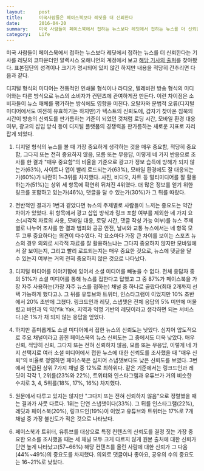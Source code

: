 ```yaml
---
layout:     post
title:      미국사람들은 페이스북보다 레딧을 더 신뢰한다
date:       2016-04-20
summary:    미국 사람들이 페이스북에서 접하는 뉴스보다 레딧에서 접하는 뉴스를 더 신뢰한다는 기사를 레딧의 코파운더인 알렉시스 오해니언의 계정에서 보고 해당 기사의 출처를 찾아봤다. 표본집단의 성격이나 크기가 명시되어 있지 않긴 하지만 내용을 적당히 간추리면 다음과 같다.
category:	Life
---
```


미국 사람들이 페이스북에서 접하는 뉴스보다 레딧에서 접하는 뉴스를 더 신뢰한다는 기사를 레딧의 코파운더인 알렉시스 오해니언의 계정에서 보고 [해당 기사의 출처](https://www.americanpressinstitute.org/publications/reports/survey-research/news-trust-digital-social-media/)를 찾아봤다. 표본집단의 성격이나 크기가 명시되어 있지 않긴 하지만 내용을 적당히 간추리면 다음과 같다.

디지털 형식의 미디어는 전통적인 인쇄물 형식이나 라디오, 텔레비전 방송 형식의 미디어와는 다른 방식으로 뉴스의 소비자가 컨텐츠에 관여하게끔 만든다. 이런 차이점은 소비자들이 뉴스 매체를 평가하는 방식에도 영향을 미친다. 오탈자와 문법적 오류(디지털 미디어에서도 여전히 유효하기는 하지만)가 텍스트의 신뢰도에, 갑자기 찾아온 침묵의 시간이 방송의 신뢰도를 판가름하는 기준이 되었던 것처럼 로딩 시간, 모바일 환경 대응 여부, 광고의 삽입 방식 등이 디지털 플랫폼의 경쟁력을 판가름하는 새로운 지표로 자리잡게 되었다.

1. 디지털 형식의 뉴스를 볼 때 가장 중요하게 생각하는 것을 매우 중요함, 적당히 중요함, 그다지 또는 전혀 중요하지 않음, 모름 또는 무응답, 이렇게 네 가지 반응으로 조사를 한 결과 "매우 중요함"의 비율을 기준으로 광고가 정보 습득에 방해가 되지 않는가(63%), 사이트나 앱이 빨리 로드되는가(63%), 모바일 환경에도 잘 대응되는가(60%)가 나란히 1~3위를 차지했다. 사진, 비디오, 차트 등 멀티미디어를 잘 활용하는가(51%)는 상위 세 항목에 확연히 뒤처진 4위였다. 더 많은 정보를 얻기 위한 링크를 포함하고 있는가(46%), 댓글을 달 수 있는가(30%)가 그 뒤를 따랐다.

2. 전반적인 결과가 1번과 같았다면 뉴스의 주제별로 사람들이 느끼는 중요도는 약간 차이가 있었다. 위 항목에서 광고 삽입 방식과 링크 포함 여부를 제외한 네 가지 요소(시각적 자료의 사용, 모바일 대응, 로딩 시간, 댓글 작성 가능 여부)를 뉴스 주제별로 나누어 조사를 한 결과 범죄와 공공 안전, 날씨와 교통 뉴스에서는 네 항목 모두 고루 중요하다는 의견이 다수였다.  각 요소마다 가장 큰 차이를 보이는 스포츠 뉴스의 경우 의외로 시각적 자료를 잘 활용하느냐는 그다지 중요하지 않지만 모바일에서 잘 보이는지, 그리고 빨리 로드되는지는 매우 중요한 것으로, 뉴스에 댓글을 달 수 있는지 여부는 거의 전혀 중요하지 않은 것으로 나타났다.

3. 디지털 미디어를 이야기함에 있어서 소셜 미디어를 빼놓을 수 없다. 전체 응답자 중의 51%가 소셜 미디어를 통해 뉴스를 접한다고 답했고 그 중 87%가 페이스북을 가장 자주 사용하는(가장 자주 뉴스를 접하는) 채널 중 하나로 골랐다(최대 2개까지 선택 가능하게 했다고.). 그 뒤를 유튜브와 트위터, 인스타그램이 이었지만 10% 초반에서 20% 초반에 그쳤다. 링크드인과 레딧, 스냅챗은 전체 응답의 5% 미만에 머물렀고 바인과 익 약(Yik Yak, 지역과 익명 기반의 레딧이라고 생각하면 되는 서비스다.)은 1%가 채 되지 않는 응답을 얻었다.

4. 하지만 흥미롭게도 소셜 미디어에서 접한 뉴스의 신뢰도는 낮았다. 심지어 압도적으로 주요 채널이라고 꼽힌 페이스북의 뉴스 신뢰도는 그 중에서도 더욱 낮았다. 매우 신뢰, 적당히 신뢰, 그다지 또는 전혀 신뢰하지 않음, 모름 또는 무응답, 이렇게 네 가지 선택지로 여러 소셜 미디어에서 접한 뉴스에 대한 신뢰도를 조사했을 때 "매우 신뢰"의 비율로 정렬하면 페이스북은 심지어 스냅챗보다도 낮은 신뢰도를 보였다. 3번에서 언급된 상위 7가지 채널 중 12%로 최하위다. 같은 기준에서는 링크드인과 레딧이 각각 1, 2위를(23%와 22%), 트위터와 인스타그램과 유튜브가 거의 비슷한 수치로 3, 4, 5위를(18%, 17%, 16%) 차지했다.

5. 원문에서 다루고 있지는 않지만 "그다지 또는 전혀 신뢰하지 않음"으로 정렬했을 때는 결과가 사뭇 다르다. 1위는 단연 스냅챗이다(33%). 그 뒤를 인스타그램(22%), 레딧과 페이스북(20%), 링크드인(19%)이 이었고 유튜브와 트위터는 17%로 7개 채널 중 가장 불신도가 적은 것으로 나타났다.

6. 페이스북과 트위터, 유튜브를 대상으로 특정 컨텐츠의 신뢰도를 결정 짓는 가장 중요한 요소를 조사했을 때는 세 채널 모두 크게 다르지 않게 원본 출처에 대한 신뢰가 단연 높게 나타났고(57~66%) 해당 컨텐츠를 올린 사람에 대한 신뢰가 그 다음(44%~49%)의 중요도를 차지했다. 의외로 댓글이나 좋아요, 공유의 수의 중요도는 16~21%로 낮았다.

